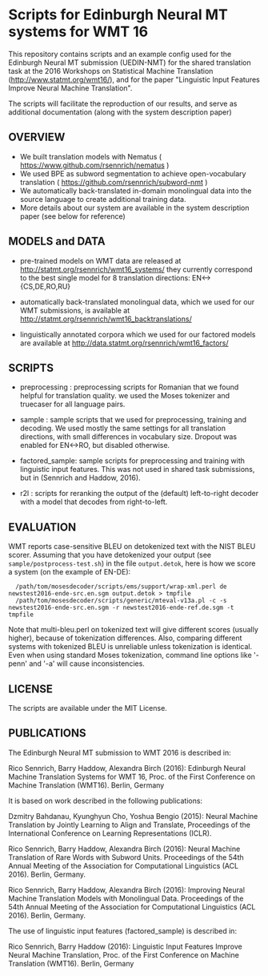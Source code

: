 Scripts for Edinburgh Neural MT systems for WMT 16
==================================================

This repository contains scripts and an example config used for the Edinburgh Neural MT submission (UEDIN-NMT)
for the shared translation task at the 2016 Workshops on Statistical Machine Translation (http://www.statmt.org/wmt16/),
and for the paper "Linguistic Input Features Improve Neural Machine Translation".

The scripts will facilitate the reproduction of our results, and serve as additional documentation (along with the system description paper)


OVERVIEW
--------

- We built translation models with Nematus ( https://www.github.com/rsennrich/nematus )
- We used BPE as subword segmentation to achieve open-vocabulary translation ( https://github.com/rsennrich/subword-nmt )
- We automatically back-translated in-domain monolingual data into the source language to create additional training data.
- More details about our system are available in the system description paper (see below for reference)

MODELS and DATA
---------------

- pre-trained models on WMT data are released at http://statmt.org/rsennrich/wmt16_systems/
  they currently correspond to the best single model for 8 translation directions: EN<->{CS,DE,RO,RU}

- automatically back-translated monolingual data, which we used for our WMT submissions, is available at http://statmt.org/rsennrich/wmt16_backtranslations/

- linguistically annotated corpora which we used for our factored models are available at http://data.statmt.org/rsennrich/wmt16_factors/

SCRIPTS
-------

- preprocessing : preprocessing scripts for Romanian that we found helpful for translation quality.
                  we used the Moses tokenizer and truecaser for all language pairs.

- sample : sample scripts that we used for preprocessing, training and decoding. We used mostly the same settings for all translation directions,
           with small differences in vocabulary size. Dropout was enabled for EN<->RO, but disabled otherwise.

- factored_sample: sample scripts for preprocessing and training with linguistic input features. This was not used in shared task submissions,
                   but in (Sennrich and Haddow, 2016).

- r2l : scripts for reranking the output of the (default) left-to-right decoder with a model that decodes from right-to-left.


EVALUATION
----------

WMT reports case-sensitive BLEU on detokenized text with the NIST BLEU scorer.
Assuming that you have detokenized your output (see `sample/postprocess-test.sh`) in the file `output.detok`, here is how we score a system (on the example of EN-DE):

```
  /path/tom/mosesdecoder/scripts/ems/support/wrap-xml.perl de newstest2016-ende-src.en.sgm output.detok > tmpfile
  /path/tom/mosesdecoder/scripts/generic/mteval-v13a.pl -c -s newstest2016-ende-src.en.sgm -r newstest2016-ende-ref.de.sgm -t tmpfile
```

Note that multi-bleu.perl on tokenized text will give different scores (usually higher), because of tokenization differences.
Also, comparing different systems with tokenized BLEU is unreliable unless tokenization is identical.
Even when using standard Moses tokenization, command line options like '-penn' and '-a' will cause inconsistencies.


LICENSE
-------

The scripts are available under the MIT License.

PUBLICATIONS
------------

The Edinburgh Neural MT submission to WMT 2016 is described in:

Rico Sennrich, Barry Haddow, Alexandra Birch (2016):
    Edinburgh Neural Machine Translation Systems for WMT 16, Proc. of the First Conference on Machine Translation (WMT16). Berlin, Germany

It is based on work described in the following publications:

Dzmitry Bahdanau, Kyunghyun Cho, Yoshua Bengio (2015):
    Neural Machine Translation by Jointly Learning to Align and Translate, Proceedings of the International Conference on Learning Representations (ICLR).

Rico Sennrich, Barry Haddow, Alexandra Birch (2016):
    Neural Machine Translation of Rare Words with Subword Units. Proceedings of the 54th Annual Meeting of the Association for Computational Linguistics (ACL 2016). Berlin, Germany.

Rico Sennrich, Barry Haddow, Alexandra Birch (2016):
    Improving Neural Machine Translation Models with Monolingual Data. Proceedings of the 54th Annual Meeting of the Association for Computational Linguistics (ACL 2016). Berlin, Germany.

The use of linguistic input features (factored_sample) is described in:

Rico Sennrich, Barry Haddow (2016):
    Linguistic Input Features Improve Neural Machine Translation, Proc. of the First Conference on Machine Translation (WMT16). Berlin, Germany